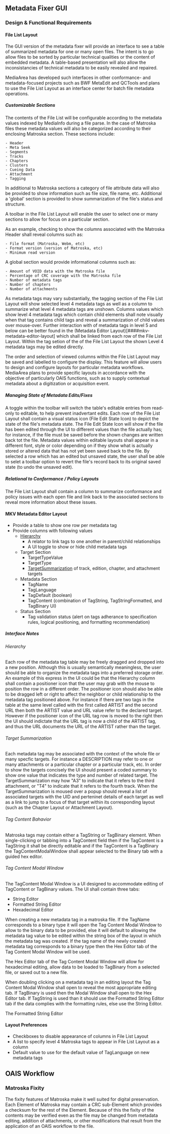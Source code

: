 ## Metadata Fixer GUI

### Design & Functional Requirements

#### File List Layout

The GUI version of the metadata fixer will provide an interface to see a table of summarized metadata for one or many open files. The intent is to go allow files to be sorted by particular technical qualities or the content of embedded metadata. A table-based presentation will also allow the inconsistancies of technical metadata to be easily revealed and repaired.

MediaArea has developed such interfaces in other conformance- and metadata-focused projects such as BWF MetaEdit and QCTools and plans to use the File List Layout as an interface center for batch file metadata operations.

##### Customizable Sections

The contents of the File List will be configurable according to the metadata values indexed by MediaInfo during a file parse. In the case of Matroska files these metadata values will also be categorized according to their enclosing Matroska section. These sections include:

    - Header
    - Meta Seek
    - Segments
    - Tracks
    - Chapters
    - Clusters
    - Cueing Data
    - Attachment
    - Tagging
    
In additional to Matroska sections a category of file attribute data will also be provided to show information such as file size, file name, etc. Additional a 'global' section is provided to show summarization of the file's status and structure.
    
A toolbar in the File List Layout will enable the user to select one or many sections to allow for focus on a particular section.

As an example, checking to show the columns associated with the Matroska Header shall reveal columns such as:

    - File format (Matroska, Webm, etc)
    - Format version (version of Matroska, etc)
    - Minimum read version

A global section would provide informational columns such as:

    - Amount of VOID data with the Matroska file
    - Percentage of CRC coverage with the Matroska file
    - Number of metadata tags
    - Number of chapters
    - Number of attachments

As metadata tags may vary substantially, the tagging section of the File List Layout will show selected level 4 metadata tags as well as a column to summarize what level 4 metadata tags are unshown. Columns values which show level 4 metadata tags which contain child elements shall note visually when that tag contains child tags and reveal a summarization of child values over mouse-over. Further interaction with of metadata tags in level 5 and below can be better found in the (Metadata Editor Layout)[####mkv-metadata-editor-layout] which shall be linked from each row of the File List Layout. Within the tag setion of the of the File List Layout the shown Level 4 metadata tags may be edited directly.

The order and selection of viewed columns within the File List Layout may be saved and labelled to configure the display. This feature will allow users to design and configure layouts for particular metadata workflows. MediaArea plans to provide specific layouts in accordance with the objective of particularly OAIS functions, such as to supply contextual metadata about a digitization or acquisition event.

##### Managing State of Metadata Edits/Fixes

A toggle within the toolbar will switch the table's editable entries from read-only to editable, to help prevent inadvertant edits. Each row of the File List Layout shall contain a visual status icon (File Edit State Icon) to depict the state of the file's metadata state. The File Edit State Icon will show if the file has been edited through the UI to different values than the file actually has; for instance, if the file must be saved before the shown changes are written back tot the file. Metadata values within editable layouts shall appear in a different font, style or color depending on if they show what is actually stored or altered data that has not yet been saved back to the file. By selected a row which has an edited but unsaved state, the user shall be able to selet a toolbar option to revert the file's record back to its original saved state (to undo the unsaved edit).

##### Relational to Conformance / Policy Layouts

The File List Layout shall contain a column to summarize conformance and policy issues with each open file and link back to the associated sections to reveal more information about these issues.

#### MKV Metadata Editor Layout

- Provide a table to show one row per metadata tag
- Provide columns with following values
    - [Hierarchy](#hierarchy)
        - A relator to link tags to one another in parent/child relationships
        - A UI toggle to show or hide child metadata tags 
    - Target Section
        - TargetTypeValue
        - TargetType
        - [TargetSummarization](#target-summarization) of track, edition, chapter, and attachment targets
    - Metadata Section
        - TagName
        - TagLanguage
        - TagDefault (boolean)
        - TagContent (combination of TagString, TagStringFormatted, and TagBinary UI)
    - Status Section
        - Tag validation status (alert on tags adherance to specification rules, logical positioning, and formatting recommendation)

##### Interface Notes

###### Hierarchy

Each row of the metadata tag table may be freely dragged and dropped into a new position. Although this is usually semantically meaningless, the user should be able to organize the metadata tags into a preferred storage order. An example of this express in the UI could be that the Hierarchy column shall contain a positioner icon that the user may grab with the mouse to position the row in a different order. The positioner icon should also be able to be dragged left or right to affect the neighbor or child relationship to the metadata tag positioned above. For instance if there are two tags in the table at the same level called with the first called ARTIST and the second URL then both the ARTIST value and URL value refer to the declared target. However if the positioner icon of the URL tag row is moved to the right then the UI should indictate that the URL tag is now a child of the ARTIST tag, and thus the URL documents the URL of the ARTIST rather than the target.

###### Target Summarization

Each metadata tag may be associated with the context of the whole file or many specfic targets. For instance a DESCRIPTION may refer to one or many attachments or a particular chapter or a particular track, etc. In order to show the targets concisely the UI should present a coded summary to show one value that indicates the type and number of related target. The TargetSummarization may how "A3" to indicate that it refers to the third attachment, or "T4" to indicate that it refers to the fourth track. When the TargetSummarization is moused over a popup should reveal a list of associated targets with the UID and perteninet details of each target as well as a link to jump to a focus of that target within its corresponding layout (such as the Chapter Layout or Attachment Layout).

###### Tag Content Bahavior

Matroska tags may contain either a TagString or TagBinary element. When single-clicking or tabbing into a TagContent field then if the TagContent is a TagString it shall be directly editable and if the TagContent is a TagBinary the TagContentModalWindow shall appear selected to the Binary tab with a guided hex editor.

###### Tag Content Modal Window

The TagContent Modal Window is a UI designed to accommodate editing of TagContent or TagBinary values. The UI shall contain three tabs:

- String Editor
- Formatted String Editor
- Hexadecimal Editor

When creating a new metadata tag in a matroska file. If the TagName corresponds to a binary type it will open the Tag Content Modal Window to allow to the binary data to be provided, else it will default to allowing the metadata tag value to be edited within the string box of the layout in which the metadata tag was created. If the tag name of the newly created metadata tag corresponds to a binary type then the Hex Editor tab of the Tag Content Modal Window will be used.

The Hex Editor tab of the Tag Content Modal Window will allow for hexadecimal editing, allow data to be loaded to TagBinary from a selected file, or saved out to a new file.

When doubling clicking on a metadata tag in an editing layout the Tag Content Modal Window shall open to reveal the most appropriate editing tab. If TagBinary is used then the Modal Window shall open to the Hex Editor tab. If TagString is used than it should use the Formatted String Editor tab if the data complies with the formatting rules, else use the String Editor.

The Formatted String Editor

#### Layout Preferences

- Checkboxes to disable appearance of columns in File List Layout
- A list to specify level 4 Matroska tags to appear in File List Layout as a column
- Default value to use for the default value of TagLanguage on new metadata tags

## OAIS Workflow

### Matroska Fixity

The fixity features of Matroska make it well suited for digital preservation. Each Element of Matroska may contain a CRC sub-Element which provides a checksum for the rest of the Element. Because of this the fixity of the contents may be verified even as the file may be changed from metadata editing, addition of attachments, or other modifications that result from the application of an OAIS workflow to the file.
